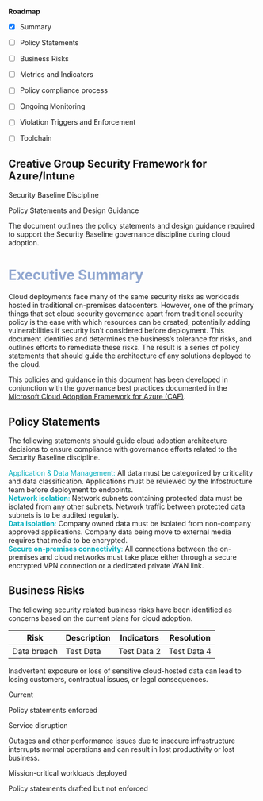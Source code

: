 **Roadmap**

 - [x] Summary 

 - [ ] Policy Statements
 
 - [ ] Business Risks

 - [ ] Metrics and Indicators
  
 - [ ] Policy compliance process

 - [ ] Ongoing Monitoring

 - [ ] Violation Triggers and Enforcement
  
 - [ ] Toolchain
 
## Creative Group Security Framework for Azure/Intune

Security Baseline Discipline

Policy Statements and Design Guidance

The document outlines the policy statements and design guidance required to support the Security Baseline governance discipline during cloud adoption.

<html>
	<h1><font color="#92a8d1">Executive Summary</font></h1>
</html>

Cloud deployments face many of the same security risks as workloads hosted in traditional on-premises datacenters. However, one of the primary things that set cloud security governance apart from traditional security policy is the ease with which resources can be created, potentially adding vulnerabilities if security isn't considered before deployment. This document identifies and determines the business’s tolerance for risks, and outlines efforts to remediate these risks. The result is a series of policy statements that should guide the architecture of any solutions deployed to the cloud.

This policies and guidance in this document has been developed in conjunction with the governance best practices documented in the [Microsoft Cloud Adoption Framework for Azure (CAF)](http://aka.ms/caf).


## Policy Statements

The following statements should guide cloud adoption architecture decisions to ensure compliance with governance efforts related to the Security Baseline discipline.

<html>
	<body><p>
	<font color ="07AFBD">Application & Data Management:</font>
	All data must be categorized by criticality and data classification. Applications must be reviewed by the Infostructure team before deployment to endpoints.
	<br><font color ="07AFBD"><b>Network isolation</b>:</font>
	Network subnets containing protected data must be isolated from any other subnets. Network traffic between protected data subnets is to be audited regularly.
	<br><font color ="07AFBD"><b>Data isolation</b>:</font>
	Company owned data must be isolated from non-company approved applications. Company data being move to external media requires that media to be encrypted.
   <br><font color ="07AFBD"><b>Secure on-premises connectivity</b>:</font>
	All connections between the on-premises and cloud networks must take place either through a secure encrypted VPN connection or a dedicated private WAN link.
	</p></body>
</html>

## Business Risks

The following security related business risks have been identified as concerns based on the current plans for cloud adoption.

Risk | Description | Indicators | Resolution|
|-----|--------------|------------|-------------|
| Data breach | Test Data | Test Data 2 | Test Data 4 |


Inadvertent exposure or loss of sensitive cloud-hosted data can lead to losing customers, contractual issues, or legal consequences.

Current

Policy statements enforced

Service disruption

Outages and other performance issues due to insecure infrastructure interrupts normal operations and can result in lost productivity or lost business.

Mission-critical workloads deployed

Policy statements drafted but not enforced